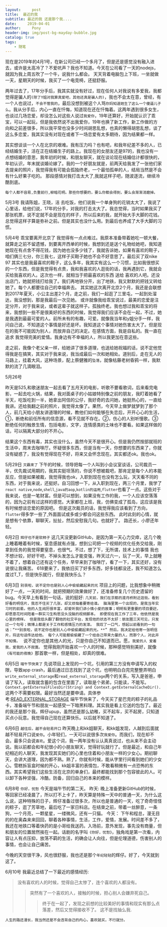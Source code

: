 ```yaml
---
layout:     post
title:  最近的我
subtitle: 最近的我 还是那个我....
date:     2019-04-01
author:     Pony
header-img: img/post-bg-mayday-bubble.jpg
catalog: true
tags:
    - 随笔
---
```


现在是2019年的4月1号，在新公司已经一个多月了，但是还是感觉没有融入进去，或许是太高冷了？不爱吭声？我也不知道。今天在公司看了一天的nodejs，就因为我上周五吹了一个牛，说我什么都会。
天天背着电脑包上下班，一坐就做一天，星期天的时候，我买了一个电竞椅，还挺舒服。

两年过去了，17年分手后，我其实就没有好过，现在任何人对我说有多爱我，我都觉得是骗人的`(除了Y姐对我算真爱吧，其他还真是骗人的)`，我也不会太在意，曾经，有一个人也说过，`不会不管我的`，最后没想到被这个人骂`你妈知道她生了这么一个傻逼儿子么`。我从分手后，内心一直在忏悔，知道现在还在忏悔着。这两年遇到很多女生，也谈过几场恋爱，却没怎么对这些人说过`我爱你`，19年还算好，开始就认识了乖宝，可以一起玩，但是我依然说不出我爱你，19年也换了新工作，新工作做的方向和之前差很多，所以我平常也没多少时间胡思乱想，也真的懒得胡思乱想，谈了这么多恋爱，我其实没有对现在或者下一场恋爱有太多期待，因为结果都一样。


其实想谈谈一个人在北京的艰难。我有压力吗？也有吧，和我年纪差不多的人，已经结婚生子，活在正在结婚生子的路上。我现在的女朋友还是97的，我也没有一点想结婚的意思，我年初的时候，和朋友聊天，就在谈论现在结婚估计都很快的，年初认识，年末就谈婚论嫁了。我的一个好朋友就是，前两天给我发了一张他们家去提亲的照片，我觉得我有可能会孤独终老，一个最怕孤单的人，结局当然是不会有什么好果子吃的。 那段感情对我打击太大了,我就这样子吧，随波逐流，继续冷酷到底。


`每个人都不容易,负重前行,柳暗花明。那些你想要的，要么你都会得到，要么会渐渐消磨掉。`

5月3号
我请陈姐，王晓，洁 去吃饭，他们说我一个单身狗的花销太大了，我说了心里话，给他们说，17年的分手，对我的打击太大了。我总觉得，当时如果我买了那张机票，说不定就不会是现在的样子，所以后来的我，就开始大手大脚的花钱。总觉得这样子算是弥补之前。但是其实也没什么用。到最后也养成了大手大脚的习惯。

5月4号
乖宝要离开北京了   我觉得有一点点难过。我原本准备带着她吃一顿大餐，就算走之前不留遗憾，到要离开西单的时候，我想到还是送个礼物给她吧，我知道她现在有点舍不得花钱，因为她也没多少钱了，我就告诉她，如果有喜欢的鞋子，咱们俩三七分，你三我七，这样子买鞋子她也不会不好意思了。最后买了双nike 97  其实也是我最喜欢的鞋子，这么多年，我其实有这么一个习惯，比如我很想买的一个东西，但是我觉得有点贵，我和我喜欢的人逛街的话，我再遇到它，我就会买给我喜欢的人。这次也一样，就相当于把最喜欢的东西 送给 喜欢的人吧。还没出店门，她就把钱打给我了。我们再地铁分开，出了地铁，我又默默的把钱又转给她了。每个人都要往自己的幸福奔去。
其实她这次离开北京2个月，我还是会联想到2017年夏天，小公主出差2个月，走之前，我们一起逛了三里屯，一起到处溜达，我没想到，那是我最后一次见她。
或许就像我给乖宝说过，最美的恋爱是注定分开，对于我来说，或者这辈子就这样子。孤独终老。我也想过我和乖宝的将来，我想到一些不是很美好的东西的时候，我觉得我们应该不会在一起，不过，她是我遇到最最可爱的人。前所未有的有趣，可爱。就像我当年和y姐分手一样，我问自己说，不知道这个事情是好还是坏。我知道这个事情对她伤害太大了。但是现在的我不可能因为别人，而放弃自己的决定。在感情方面，我是自私的。我一直在追求 我觉得完美的爱情。我身边有不幸福的人，所以我更加在意这些。

走之前，我像个老父亲一样，给她讲了很多道理，也送给她祝福的话，说不定他觉得我是在搞笑，其实对于我来说，我当成最后一次和她相处。道别后，走在无人的马路上，挂着大风，这种场景，配上蔡健雅的`坠落`，就像枯藤老树昏鸦一样，我默默的流了几滴眼泪。



5月26号

昨天是525,和歌迷朋友一起去看了五月天的电影，听歌不要看歌词，后来看完电影，一起去吃火锅，结果，我对面桌子的小姑娘特别像之前的朋友，我盯着她看了半天，吃饭吃到一半，她拿出阿信的公仔，我好奇的去问她，她挺热心的，一直给我讲。还给我翻之前的照片，我觉得太像了。果然，今天早上做梦就梦到了那个人，前几天给小朋友讲道理的时候，教他们如何能够在失恋后，开开心心的生活，①，断绝和前任所有的信息源，看不见就不存在。②，伤心的人别听慢歌。③断绝任何的触景生情，包括电影，文字，连情感类的土味也不要看。如果这样做的话，可以隔离大部分的不开心。

结果这个东西有毒，其实也没什么，虽然今天不是很开心。但是我仍然按部就班的生活中，周末去咖啡厅。怀疑很多东西，但是当有一天，你想要的东西来了，你就没有疑惑了，我没有觉得现在不好，将来又会怀念现在。其实都还ok。我也ok。


5月29日
`灭霸来了`
下午的时候，领导把每一个人叫到小会议室谈话，公司裁员一半，优先裁试用期的，我其实挺坦荡的，你说不想被裁吧，那肯定是每个人的本能反应，但是如果被裁，我觉得我也ok，入职到现在也没有怎么玩，天天看不同的东西，对于我来说，还挺好。自习回想一下，从入职到现在，两三个月里，我学了`react native`,`node`,`shell`,`java的aop`,`kotlin的运用`,`flutter`也看了一点。这些对于我来说，也是一笔财富。但是可以想到，如果没有工作的我，一个人应该空落落的，因为之前有过这样的感觉。大家都在上班，我，仿佛变成了孤岛，这应该是我有时候想谈恋爱的原因吧。
但是这次裁员的话，我觉得我应该看到了方向，`flutter`得多学一些了,外面面试或多或少都会问这些东西。
此时此刻的心情，就是想有个依靠，聊聊天，扯扯，然后安慰我几句。也就好了。
路还长，小廖还年轻。


6月2日
`辉仔也不是软柿子`
这几天没更新GitHub，是因为第一天心力交瘁，这几个晚上睡着睡着有时候，窒息感就有点强，想到公司把一个视频的优化任务交给我，刚拿到任务的我觉得要窒息，也很气。不过，想了下，无所谓，技术上的事情 我也不想计较，好好干吧，不掉头发怎么才能变强，昨天过六一，玩了一天，早上就睡不着了，想着自己还有这个任务，早早来到了咖啡厅，看了一下，其实还好，没有说很让我痛苦。
618要来了，我依旧买了好多东西，好多钱都没还，我不知道怎么度过T_T，但是快乐就行，但是我快乐么？


6月3日
`别丧啦，说不定你也是别人心中偷偷藏起来的光`
项目上的问题，比我想象中稍微好了一点，一天的时间，就把预期的效果做好了，还准备修复几个历史遗留的bug。今天早上有看到一句话，说的挺好:
`几天前，我们在京都的渡月桥附近逛街。看到好看的明信片，我忍不住买了几张，却又烦恼着要寄给谁。
脑海里第一个出现的，是我当年实习时的前辈。他的人生阅历很丰富，却爱听我们讲小情小爱的故事；明明有更重要的项目要赶，却愿意花时间陪着一群实习生构思没头没脑的视频脚本。
即便现在我工作了三年，他依然是我心里的榜样。
但是我低头翻了翻他的社交平台，发现他的状态不太好：朋友圈三天可见，只发过一个句号；微博上都是关于工作和感情压力的发泄。
我叹了一口气，想起以前看到的一句话：“**别丧啦，说不定你也是别人心中偷偷藏起来的光。**”
然后，我决定给他寄一张明信片，将这句话传达给他。
每个人可能都偷偷藏了一个给自己带来力量的人，而那个人，对此并不知情。
`
说不定你也是其他人的光，只是你自己不知道而已。愿，`我爱的人 爱着我，爱我的人不寂寞。`
觉得我刚开始喜欢一个人的时候，那种感觉特别美好，就像`《有可能的夜晚》`那首歌一样，但是相处，却真的很难。

6月5日
`端午节快来了`
先说项目上发现的一个坑，引用的第三方没有申请写入的权限，导致app crash，最后通过日志找到了这个坑，也明明白白完完整整弄明白`write_external_storage`和`read_external_storage`两个的关系，写入是爸爸，申请了写入，读取就含蓄的包含在里面了，读取是个弟弟，只能读，不能写。`Context.getExternalFilesDir(String) and Context.getExternalCacheDir().`这两个不需要权限。最好当然还是要申请。具体参考:[READ_EXTERNAL_STORAGE](https://developer.android.com/reference/android/Manifest.permission.html#READ_EXTERNAL_STORAGE)
端午节快来了，今天买了星巴克的粽子的礼品卡，准备端午节和朋友一起感受一下暗黑料理。其实我是看上它送的包包了。最近的我还是那个我。辉仔upup，虽然还是那么幼稚，买不起车，买不起房，只知道买点小玩意。我觉得自己现在还算快乐。以后就不知道了。


6月6日
`越往后，越不会轻易开口`
昨天晚上和kk姐聊天，和kk姐发现，人越到后面就越不轻易开口说`爱你`。小年轻们，一天可以说很多次`我爱你`。而我们，现在却不会。最多只会说`喜欢`。爱这个词，我一两年没有认认真真说过，也从来不会主动说。我以前都会和年纪很小的小朋友聊天，觉得好玩就行了。但是最近，和自己年纪相近的人聊天，我发现其实她们的心里也住着和小朋友一样的少女心。期初聊天，会讲大道理，因为都不熟。熟了，你就有时候，能从字里行间看到她们的少女心。雪糕拆盲盒时候的开心，kk姐丰富的表情包，不敢看稍微有一点恐怖的东西。其实希望我们这些生活在北京的单身们，最终都能找到那个包容彼此的人。可以卸下各种坚强，冷酷，防备，回归自己的本来的模样。

6月8号
`你好，忧愁`
今天是端午节的第二天。
昨天:
晚上准备更新GitHub的时候，等回家已经凌晨了，所以打不上卡了，昨天算是特殊一天中的普通一天，为什么这么说，这种特殊的日子，辉仔准备过很多次，所以也是普通的一天，吃了奇奇怪怪的粽子，逛了芳草地，最后吃了一家日料店。在结束之前，带着一丝醉意，一条狗，一个月亮，一颗星星，一缕微风，还有一只猫。
今天：
下午和程总，漫无目的的在奥森来来回回，聊着各种事情，生活，工作，爱情，发展。时间差不多了，我还在地铁口等着快药的是小哥给我送药。入场前，意外发现，事先没有商量，但和朋友的位置居然挨在一起。话剧的名字叫`《你好，忧愁》`，独角戏是第一次看，内容让人有点压抑，放荡不羁的生活，的确会让人向往，但是伦理道德，伤害别人的事情，也会让自己痛苦。

今晚的天空很干净，风也很舒服，我也还是那个`年纪轻轻`的辉仔。好了，今天就到这了。

6月10号
我最近总结了一下最近的感情经历:
>没有喜欢的人的时候，觉得自己太惨了，连个喜欢的人都没有。
>>突然有了一个喜欢的人，接触的时候，担心别人会嫌弃死自己。
>>>终于在一起了，发现之前想的比较美好的事情和现实有那么点落差，然后又觉得接收不了。
这不是找抽么我.


`人生的路还漫长，我当然还是不会违背自己的内心，喜欢就买，不行就分。`